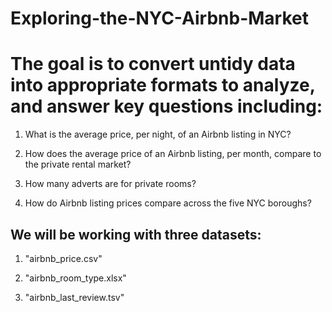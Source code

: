# Exploring-the-NYC-Airbnb-Market


# The goal is to convert untidy data into appropriate formats to analyze, and answer key questions including:

1. What is the average price, per night, of an Airbnb listing in NYC?

2. How does the average price of an Airbnb listing, per month, compare to the private rental market?

3. How many adverts are for private rooms?

4. How do Airbnb listing prices compare across the five NYC boroughs?

## We will be working with three datasets:

1. "airbnb_price.csv"

2. "airbnb_room_type.xlsx"

3. "airbnb_last_review.tsv"
